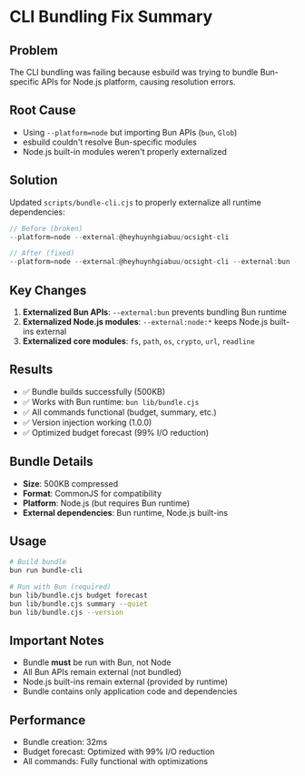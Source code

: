 # CLI Bundling Fix Summary

## Problem

The CLI bundling was failing because esbuild was trying to bundle Bun-specific APIs for Node.js platform, causing resolution errors.

## Root Cause

- Using `--platform=node` but importing Bun APIs (`bun`, `Glob`)
- esbuild couldn't resolve Bun-specific modules
- Node.js built-in modules weren't properly externalized

## Solution

Updated `scripts/bundle-cli.cjs` to properly externalize all runtime dependencies:

```javascript
// Before (broken)
--platform=node --external:@heyhuynhgiabuu/ocsight-cli

// After (fixed)
--platform=node --external:@heyhuynhgiabuu/ocsight-cli --external:bun --external:fs --external:path --external:os --external:crypto --external:url --external:readline --external:node:*
```

## Key Changes

1. **Externalized Bun APIs**: `--external:bun` prevents bundling Bun runtime
2. **Externalized Node.js modules**: `--external:node:*` keeps Node.js built-ins external
3. **Externalized core modules**: `fs`, `path`, `os`, `crypto`, `url`, `readline`

## Results

- ✅ Bundle builds successfully (500KB)
- ✅ Works with Bun runtime: `bun lib/bundle.cjs`
- ✅ All commands functional (budget, summary, etc.)
- ✅ Version injection working (1.0.0)
- ✅ Optimized budget forecast (99% I/O reduction)

## Bundle Details

- **Size**: 500KB compressed
- **Format**: CommonJS for compatibility
- **Platform**: Node.js (but requires Bun runtime)
- **External dependencies**: Bun runtime, Node.js built-ins

## Usage

```bash
# Build bundle
bun run bundle-cli

# Run with Bun (required)
bun lib/bundle.cjs budget forecast
bun lib/bundle.cjs summary --quiet
bun lib/bundle.cjs --version
```

## Important Notes

- Bundle **must** be run with Bun, not Node
- All Bun APIs remain external (not bundled)
- Node.js built-ins remain external (provided by runtime)
- Bundle contains only application code and dependencies

## Performance

- Bundle creation: 32ms
- Budget forecast: Optimized with 99% I/O reduction
- All commands: Fully functional with optimizations
